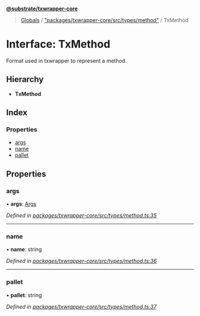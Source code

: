 **[@substrate/txwrapper-core](../README.md)**

> [Globals](../globals.md) / ["packages/txwrapper-core/src/types/method"](../modules/_packages_txwrapper_core_src_types_method_.md) / TxMethod

# Interface: TxMethod

Format used in txwrapper to represent a method.

## Hierarchy

* **TxMethod**

## Index

### Properties

* [args](_packages_txwrapper_core_src_types_method_.txmethod.md#args)
* [name](_packages_txwrapper_core_src_types_method_.txmethod.md#name)
* [pallet](_packages_txwrapper_core_src_types_method_.txmethod.md#pallet)

## Properties

### args

•  **args**: [Args](../modules/_packages_txwrapper_core_src_types_method_.md#args)

*Defined in [packages/txwrapper-core/src/types/method.ts:35](https://github.com/paritytech/txwrapper-core/blob/a0a9a76/packages/txwrapper-core/src/types/method.ts#L35)*

___

### name

•  **name**: string

*Defined in [packages/txwrapper-core/src/types/method.ts:36](https://github.com/paritytech/txwrapper-core/blob/a0a9a76/packages/txwrapper-core/src/types/method.ts#L36)*

___

### pallet

•  **pallet**: string

*Defined in [packages/txwrapper-core/src/types/method.ts:37](https://github.com/paritytech/txwrapper-core/blob/a0a9a76/packages/txwrapper-core/src/types/method.ts#L37)*
